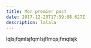 ```yaml
---
title: Mon premier post
date: 2017-12-20T17:59:08.627Z
description: lalala
---
```

lqlsjfqmlsjfqmlsjflmqsjfmqlsjk
